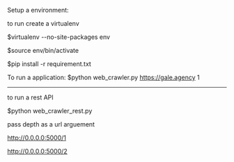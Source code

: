 
Setup a environment:

to run create a virtualenv

$virtualenv --no-site-packages env

$source env/bin/activate

$pip install -r requirement.txt

To run a application:
$python web_crawler.py https://gale.agency 1


------------------------------

to run a rest API

$python web_crawler_rest.py

pass depth as a url arguement

http://0.0.0.0:5000/1

http://0.0.0.0:5000/2
